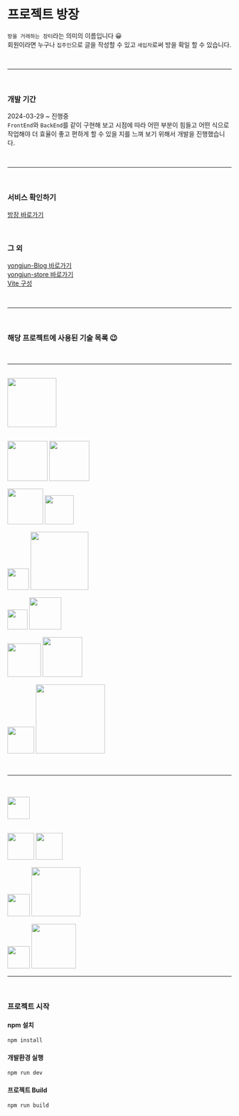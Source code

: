 

# 프로젝트 방장

`방을 거래하는 장터`라는 의미의 이름입니다 😀  
회원이라면 누구나 `집주인`으로 글을 작성할 수 있고 `새입자`로써 방을 확일 할 수 있습니다.

<br>

---

<br>

### 개발 기간

2024-03-29 ~ 진행중  
`FrontEnd`와 `BackEnd`를 같이 구현해 보고 시점에 따라 어떤 부분이 힘들고 어떤 식으로 작업해야 더 효율이 좋고 편하게 할 수 있을 지를 느껴 보기 위해서 개발을 진행했습니다. 

<br>

---

<br>

### 서비스 확인하기

<a href="https://yongjun.store/" target="_blank">방장 바로가기</a>

<br>

### 그 외

<a href="https://yongjun96.github.io" target="_blank">yongjun-Blog 바로가기</a>  
<a href="https://github.com/yongjun96/yongjun-store" target="_blank">yongjun-store 바로가기</a>  
<a href="https://vitejs.dev/config" target="_blank">Vite 구성</a>

<br>

--- 

<br>



### 해당 프로젝트에 사용된 기술 목록 😉

<br>

---

<br>

<img src="https://img.shields.io/badge/프로젝트 구성-dimgray" style="width: 110px; height: auto;">

<br>
<br>

<img src="https://img.shields.io/badge/프레임워크-dimgray" style="width: 90px; height: auto;"> <img src="https://img.shields.io/badge/Vue.js-seagreen?logo=vuedotjs&logoColor=white" style="width: 90px; height: auto;">
<br>

<img src="https://img.shields.io/badge/아키텍처-dimgray" style="width: 80px; height: auto;"> <img src="https://img.shields.io/badge/MVVM-darkturquoise" style="width: 65px; height: auto;">
<br>

<img src="https://img.shields.io/badge/언어-dimgray" style="width: 48px; height: auto;"> <img src="https://img.shields.io/badge/JavaScript-khaki?logo=javascript&logoColor=white" style="width: 130px; height: auto;">
<br>

<img src="https://img.shields.io/badge/빌드-dimgray" style="width: 45px; height: auto;"> <img src="https://img.shields.io/badge/Vite-deepskyblue?logo=Vite&logoColor=white" style="width: 72px; height: auto;">
<br>

<img src="https://img.shields.io/badge/개발 서버-dimgray" style="width: 75px; height: auto;"> <img src="https://img.shields.io/badge/node.js-seagreen?logo=node.js&logoColor=white" style="width: 89px; height: auto;">
<br>

<img src="https://img.shields.io/badge/CI/CD-dimgray" style="width: 60px; height: auto;"> <img src="https://img.shields.io/badge/Github Actions-black?logo=Github Actions&logoColor=white" style="width: 155px; height: auto;">
<br>

<br>

---

<br>
<br>


<img src="https://img.shields.io/badge/aws-orange" style="width: 50px; height: auto;">

<br>
<br>

<img src="https://img.shields.io/badge/저장소-dimgray" style="width: 60px; height: auto;"> <img src="https://img.shields.io/badge/S3-seagreen?logo=amazons3&logoColor=white" style="width: 60px; height: auto;">
<br>

<img src="https://img.shields.io/badge/DNS-dimgray" style="width: 50px; height: auto;"> <img src="https://img.shields.io/badge/Route53-slateblue?logo=amazonroute53&logoColor=white" style="width: 110px; height: auto;">
<br>

<img src="https://img.shields.io/badge/CND-dimgray" style="width: 50px; height: auto;"> <img src="https://img.shields.io/badge/CloudFront-mediumslateblue" style="width: 100px; height: auto;">
<br>



---

<br>

### 프로젝트 시작

#### npm 설치

```sh
npm install
```

#### 개발환경 실행

```sh
npm run dev
```

#### 프로젝트 Build

```sh
npm run build
```


